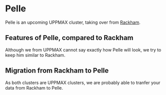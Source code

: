 # Pelle

Pelle is an upcoming UPPMAX cluster,
taking over from [Rackham](rackham.md).

## Features of Pelle, compared to Rackham

Although we from UPPMAX cannot say exactly how Pelle will look,
we try to keep him similar to Rackham.

## Migration from Rackham to Pelle

As both clusters are UPPMAX clusters,
we are probably able to tranfer your data from Rackham
to Pelle.

